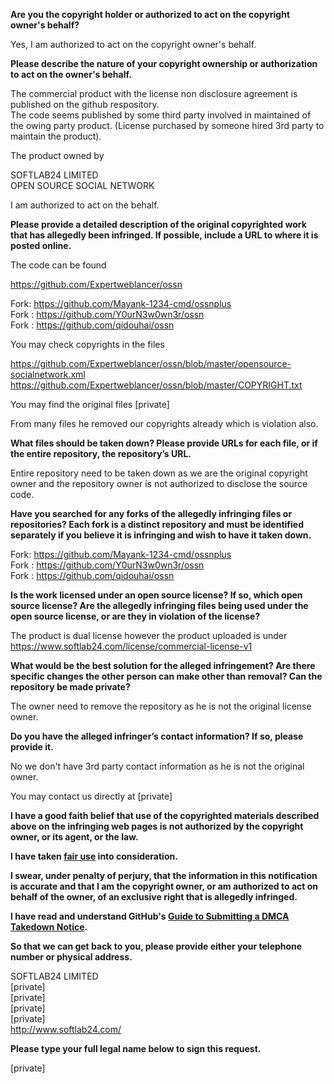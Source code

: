 **Are you the copyright holder or authorized to act on the copyright owner's behalf?**

Yes, I am authorized to act on the copyright owner's behalf.

**Please describe the nature of your copyright ownership or authorization to act on the owner's behalf.**

The commercial product with the license non disclosure agreement is published on the github respository.  
The code seems published by some third party involved in maintained of the owing party product. (License purchased by someone hired 3rd party to maintain the product).

The product owned by

SOFTLAB24 LIMITED  
OPEN SOURCE SOCIAL NETWORK

I am authorized to act on the behalf.

**Please provide a detailed description of the original copyrighted work that has allegedly been infringed. If possible, include a URL to where it is posted online.**

The code can be found

https://github.com/Expertweblancer/ossn

Fork: https://github.com/Mayank-1234-cmd/ossnplus  
Fork : https://github.com/Y0urN3w0wn3r/ossn  
Fork : https://github.com/qidouhai/ossn

You may check copyrights in the files

https://github.com/Expertweblancer/ossn/blob/master/opensource-socialnetwork.xml  
https://github.com/Expertweblancer/ossn/blob/master/COPYRIGHT.txt

You may find the original files [private]

From many files he removed our copyrights already which is violation also.

**What files should be taken down? Please provide URLs for each file, or if the entire repository, the repository’s URL.**

Entire repository need to be taken down as we are the original copyright owner and the repository owner is not authorized to disclose the source code.

**Have you searched for any forks of the allegedly infringing files or repositories? Each fork is a distinct repository and must be identified separately if you believe it is infringing and wish to have it taken down.**

Fork: https://github.com/Mayank-1234-cmd/ossnplus  
Fork : https://github.com/Y0urN3w0wn3r/ossn  
Fork : https://github.com/qidouhai/ossn

**Is the work licensed under an open source license? If so, which open source license? Are the allegedly infringing files being used under the open source license, or are they in violation of the license?**

The product is dual license however the product uploaded is under https://www.softlab24.com/license/commercial-license-v1

**What would be the best solution for the alleged infringement? Are there specific changes the other person can make other than removal? Can the repository be made private?**

The owner need to remove the repository as he is not the original license owner.

**Do you have the alleged infringer’s contact information? If so, please provide it.**

No we don't have 3rd party contact information as he is not the original owner.

You may contact us directly at [private]

**I have a good faith belief that use of the copyrighted materials described above on the infringing web pages is not authorized by the copyright owner, or its agent, or the law.**

**I have taken <a href="https://www.lumendatabase.org/topics/22">fair use</a> into consideration.**

**I swear, under penalty of perjury, that the information in this notification is accurate and that I am the copyright owner, or am authorized to act on behalf of the owner, of an exclusive right that is allegedly infringed.**

**I have read and understand GitHub's <a href="https://docs.github.com/articles/guide-to-submitting-a-dmca-takedown-notice/">Guide to Submitting a DMCA Takedown Notice</a>.**

**So that we can get back to you, please provide either your telephone number or physical address.**

SOFTLAB24 LIMITED  
[private]  
[private]  
[private]  
[private]  
http://www.softlab24.com/

**Please type your full legal name below to sign this request.**

[private]
